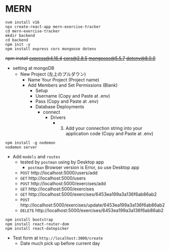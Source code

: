 # MERN

<!-- 
```
git clone https://github.com/beaucarnes/mern-exercise-tracker-mongodb.git
git config remote.origin.url
git remote set-url origin https://github.com/mikiyoshi/mern-exercise-tracker-mongodb.git
``` 
-->

```
nvm install v16
npx create-react-app mern-exercise-tracker
cd mern-exercise-tracker
mkdir backend
cd backend
npm init -y
npm install express cors mongoose dotenv
```
~~npm install express@4.16.4 cors@2.8.5 mongoose@5.5.7 dotenv@8.0.0~~

- setting at mongoDB
  - New Project (左上のプルダウン)
    - Name Your Project (Project name)
    - Add Members and Set Permissions (Blank)
      - Setup
       - Username (Copy and Paste at .env)
       - Pass (Copy and Paste at .env)
      - Database Deployments
        - connect
          - Drivers
            - 3. Add your connection string into your application code  (Copy and Paste at .env)

```
npm install -g nodemon
nodemon server
```

- Add `models` and `routes`
  - tested by `postman` using by Desktop app
    - `postman` Browser version is Error, so use Desktop app
  - `POST` http://localhost:5000/users/add
  - `GET` http://localhost:5000/users
  - `POST` http://localhost:5000/exercises/add
  - `GET` http://localhost:5000/exercises
  - `GET` http://localhost:5000/exercises/6453ea199a3a136f6ab86ab2
  - `POST` http://localhost:5000/exercises/update/6453ea199a3a136f6ab86ab2
  - `DELETE` http://localhost:5000/exercises/6453ea199a3a136f6ab86ab2

```
npm install bootstrap
npm install react-router-dom
npm install react-datepicker
```

- Test form at `http://localhost:3000/create`
  - Date much pick up before current day
  <!-- フォームのテストで日付は必ず今日より過去の日付を指定すること -->

<!-- 
if something error, dependencies has version error
npm install express cors mongoose dotenv
npm install express cors mongoose dotenv
 -->